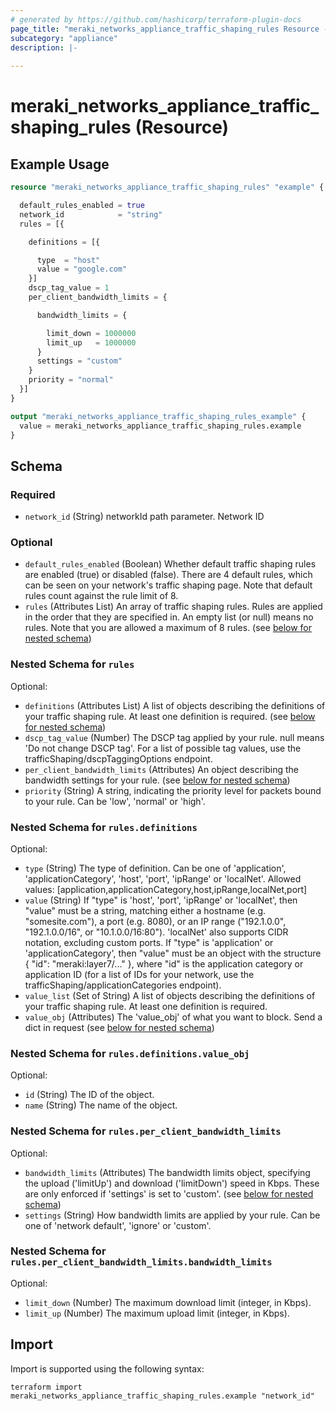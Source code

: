 ```yaml
---
# generated by https://github.com/hashicorp/terraform-plugin-docs
page_title: "meraki_networks_appliance_traffic_shaping_rules Resource - terraform-provider-meraki"
subcategory: "appliance"
description: |-
  
---
```


# meraki_networks_appliance_traffic_shaping_rules (Resource)



## Example Usage

```terraform
resource "meraki_networks_appliance_traffic_shaping_rules" "example" {

  default_rules_enabled = true
  network_id            = "string"
  rules = [{

    definitions = [{

      type  = "host"
      value = "google.com"
    }]
    dscp_tag_value = 1
    per_client_bandwidth_limits = {

      bandwidth_limits = {

        limit_down = 1000000
        limit_up   = 1000000
      }
      settings = "custom"
    }
    priority = "normal"
  }]
}

output "meraki_networks_appliance_traffic_shaping_rules_example" {
  value = meraki_networks_appliance_traffic_shaping_rules.example
}
```

<!-- schema generated by tfplugindocs -->
## Schema

### Required

- `network_id` (String) networkId path parameter. Network ID

### Optional

- `default_rules_enabled` (Boolean) Whether default traffic shaping rules are enabled (true) or disabled (false). There are 4 default rules, which can be seen on your network's traffic shaping page. Note that default rules count against the rule limit of 8.
- `rules` (Attributes List) An array of traffic shaping rules. Rules are applied in the order that
    they are specified in. An empty list (or null) means no rules. Note that
    you are allowed a maximum of 8 rules. (see [below for nested schema](#nestedatt--rules))

<a id="nestedatt--rules"></a>
### Nested Schema for `rules`

Optional:

- `definitions` (Attributes List) A list of objects describing the definitions of your traffic shaping rule. At least one definition is required. (see [below for nested schema](#nestedatt--rules--definitions))
- `dscp_tag_value` (Number) The DSCP tag applied by your rule. null means 'Do not change DSCP tag'.
    For a list of possible tag values, use the trafficShaping/dscpTaggingOptions endpoint.
- `per_client_bandwidth_limits` (Attributes) An object describing the bandwidth settings for your rule. (see [below for nested schema](#nestedatt--rules--per_client_bandwidth_limits))
- `priority` (String) A string, indicating the priority level for packets bound to your rule.
    Can be 'low', 'normal' or 'high'.

<a id="nestedatt--rules--definitions"></a>
### Nested Schema for `rules.definitions`

Optional:

- `type` (String) The type of definition. Can be one of 'application', 'applicationCategory', 'host', 'port', 'ipRange' or 'localNet'.
                                              Allowed values: [application,applicationCategory,host,ipRange,localNet,port]
- `value` (String) If "type" is 'host', 'port', 'ipRange' or 'localNet', then "value" must be a string, matching either
    a hostname (e.g. "somesite.com"), a port (e.g. 8080), or an IP range ("192.1.0.0",
    "192.1.0.0/16", or "10.1.0.0/16:80"). 'localNet' also supports CIDR notation, excluding
    custom ports.
     If "type" is 'application' or 'applicationCategory', then "value" must be an object
    with the structure { "id": "meraki:layer7/..." }, where "id" is the application category or
    application ID (for a list of IDs for your network, use the trafficShaping/applicationCategories
    endpoint).
- `value_list` (Set of String) A list of objects describing the definitions of your traffic shaping rule. At least one definition is required.
- `value_obj` (Attributes) The 'value_obj' of what you want to block. Send a dict in request (see [below for nested schema](#nestedatt--rules--definitions--value_obj))

<a id="nestedatt--rules--definitions--value_obj"></a>
### Nested Schema for `rules.definitions.value_obj`

Optional:

- `id` (String) The ID of the object.
- `name` (String) The name of the object.



<a id="nestedatt--rules--per_client_bandwidth_limits"></a>
### Nested Schema for `rules.per_client_bandwidth_limits`

Optional:

- `bandwidth_limits` (Attributes) The bandwidth limits object, specifying the upload ('limitUp') and download ('limitDown') speed in Kbps. These are only enforced if 'settings' is set to 'custom'. (see [below for nested schema](#nestedatt--rules--per_client_bandwidth_limits--bandwidth_limits))
- `settings` (String) How bandwidth limits are applied by your rule. Can be one of 'network default', 'ignore' or 'custom'.

<a id="nestedatt--rules--per_client_bandwidth_limits--bandwidth_limits"></a>
### Nested Schema for `rules.per_client_bandwidth_limits.bandwidth_limits`

Optional:

- `limit_down` (Number) The maximum download limit (integer, in Kbps).
- `limit_up` (Number) The maximum upload limit (integer, in Kbps).

## Import

Import is supported using the following syntax:

```shell
terraform import meraki_networks_appliance_traffic_shaping_rules.example "network_id"
```
